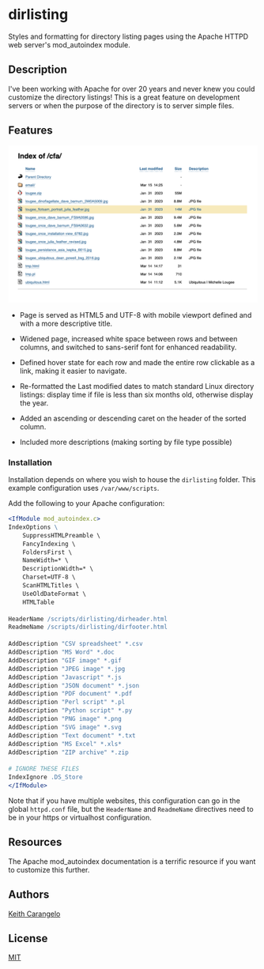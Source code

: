 # dirlisting

Styles and formatting for directory listing pages using the Apache HTTPD web server's mod_autoindex module.

## Description

I've been working with Apache for over 20 years and never knew you could customize the directory listings! This is a great feature on development servers or when the purpose of the directory is to server simple files.

## Features

![Screenshot](screenshot.png)

- Page is served as HTML5 and UTF-8 with mobile viewport defined and with a more descriptive title.

- Widened page, increased white space between rows and between columns, and switched to sans-serif font for enhanced readability.

- Defined hover state for each row and made the entire row clickable as a link, making it easier to navigate.

- Re-formatted the Last modified dates to match standard Linux directory listings: display time if file is less than six months old, otherwise display the year.

- Added an ascending or descending caret on the header of the sorted column.

- Included more descriptions (making sorting by file type possible)

### Installation

Installation depends on where you wish to house the `dirlisting` folder. This example configuration uses `/var/www/scripts`.

Add the following to your Apache configuration:

```apache
<IfModule mod_autoindex.c>
IndexOptions \
    SuppressHTMLPreamble \
    FancyIndexing \
    FoldersFirst \
    NameWidth=* \
    DescriptionWidth=* \
    Charset=UTF-8 \
    ScanHTMLTitles \
    UseOldDateFormat \
    HTMLTable

HeaderName /scripts/dirlisting/dirheader.html
ReadmeName /scripts/dirlisting/dirfooter.html

AddDescription "CSV spreadsheet" *.csv
AddDescription "MS Word" *.doc
AddDescription "GIF image" *.gif
AddDescription "JPEG image" *.jpg
AddDescription "Javascript" *.js
AddDescription "JSON document" *.json
AddDescription "PDF document" *.pdf
AddDescription "Perl script" *.pl
AddDescription "Python script" *.py
AddDescription "PNG image" *.png
AddDescription "SVG image" *.svg
AddDescription "Text document" *.txt
AddDescription "MS Excel" *.xls*
AddDescription "ZIP archive" *.zip

# IGNORE THESE FILES
IndexIgnore .DS_Store
</IfModule>
```

Note that if you have multiple websites, this configuration can go in the global `httpd.conf` file, but the `HeaderName` and `ReadmeName` directives need to be in your https or virtualhost configuration.

## Resources

The Apache mod_autoindex documentation is a terrific resource if you want to customize this further.

[](https://httpd.apache.org/docs/2.4/mod/mod_autoindex.html)

## Authors

[Keith Carangelo](https://www.kcaran.com/)

## License

[MIT](https://choosealicense.com/licenses/mit/)
